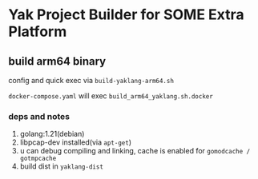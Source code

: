 # Yak Project Builder for SOME Extra Platform

## build arm64 binary

config and quick exec via `build-yaklang-arm64.sh`

`docker-compose.yaml` will exec `build_arm64_yaklang.sh.docker`

### deps and notes

1. golang:1.21(debian)
1. libpcap-dev installed(via `apt-get`)
1. u can debug compiling and linking, cache is enabled for `gomodcache / gotmpcache`
1. build dist in `yaklang-dist`